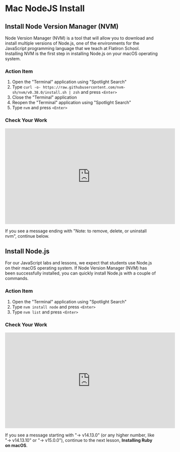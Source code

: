# Mac NodeJS Install

## Install Node Version Manager (NVM)

Node Version Manager (NVM) is a tool that will allow you to download and install
multiple versions of Node.js, one of the environments for the JavaScript
programming language that we teach at Flatiron School. Installing NVM is the
first step in installing Node.js on your macOS operating system.

### Action Item

1. Open the "Terminal" application using "Spotlight Search"
2. Type `curl -o- https://raw.githubusercontent.com/nvm-sh/nvm/v0.38.0/install.sh | zsh` and press `<Enter>`
3. Close the "Terminal" application
4. Reopen the "Terminal" application using "Spotlight Search"
5. Type `nvm` and press `<Enter>`

### Check Your Work

<iframe width="560" height="315" src="https://www.youtube.com/embed/3Unf__nC4nk" frameborder="0" allow="accelerometer; autoplay; clipboard-write; encrypted-media; gyroscope; picture-in-picture" allowfullscreen></iframe>

If you see a message ending with "Note: to remove, delete, or uninstall nvm",
continue below.

## Install Node.js

For our JavaScript labs and lessons, we expect that students use Node.js on
their macOS operating system. If Node Version Manager (NVM) has been
successfully installed, you can quickly install Node.js with a couple of
commands.

### Action Item

1. Open the "Terminal" application using "Spotlight Search"
2. Type `nvm install node` and press `<Enter>`
3. Type `nvm list` and press `<Enter>`

### Check Your Work

<iframe width="560" height="315" src="https://www.youtube.com/embed/tOqRJJaCAVY" frameborder="0" allow="accelerometer; autoplay; clipboard-write; encrypted-media; gyroscope; picture-in-picture" allowfullscreen></iframe>

If you see a message starting with "-> v14.13.0" (or any higher number, like "-> v14.13.10" or "-> v15.0.0"), continue to the next lesson,
**Installing Ruby on macOS**.
